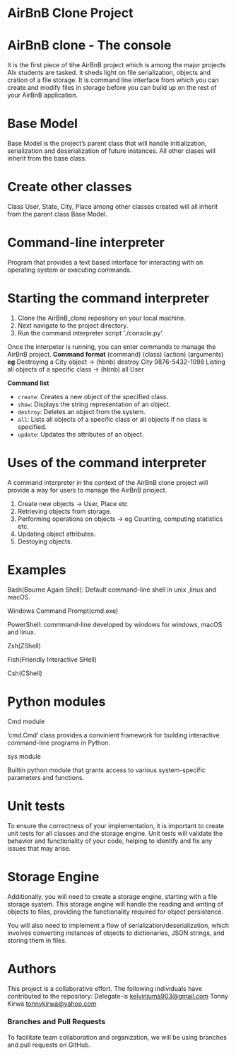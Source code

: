 # AirBnB Clone Project
# AirBnB clone - The console
It is the first piece of tihe AirBnB project which is among the major projects Alx students are tasked. It sheds light on file serialization, objects and cration of a file storage.
It is command line interface from which you can create and modify files in storage before you can build up on the rest of your AirBnB application.

# Base Model

Base Model is the project’s parent class that will handle initialization, serialization and deserialization of future instances.
All other clases will inherit from the base class.

# Create other classes
Class User, State, City, Place among other classes created will all inherit from the parent class Base Model.

# Command-line interpreter
Program that provides a text based interface for interacting with an operating system or executing commands.

# Starting the command interpreter
1. Clone the AirBnB_clone repository on your local machine.
2. Next navigate to the project directory.
3. Run the command interpreter script './console.py'.

Once the interpeter is running, you can enter commands to manage the AirBnB project.
**Command format**
(command) (class) (action) (arguments)
**eg**
Destroying a City object -> (hbnb) destroy City 9876-5432-1098
Listing all objects of a specific class -> (hbnb) all User

**Command list**
-   `create`: Creates a new object of the specified class.
-   `show`: Displays the string representation of an object.
-   `destroy`: Deletes an object from the system.
-   `all`: Lists all objects of a specific class or all objects if no class is specified.
-   `update`: Updates the attributes of an object.

# Uses of the command interpreter
A command interpreter in the context of the AirBnB clone project will provide a way for users to manage the AirBnB prioject.
1. Create new objects -> User, Place etc
2. Retrieving objects from storage.
3. Performing operations on objects -> eg Counting, computing statistics etc.
4. Updating object attributes.
5. Destoying objects.

# Examples 
Bash(Bourne Again Shell): Default command-line shell in unix ,linux and macOS.

Windows Command Prompt(cmd.exe)

PowerShell: commmand-line developed by windows for windows, macOS and linux.

Zsh(ZShell)

Fish(Friendly Interactive SHell)

Csh(CShell)


# Python modules

Cmd module

‘cmd.Cmd’ class provides a convinient framework for building interactive command-line programs in Python.

sys module

Builtin python module that grants access to various system-specific parameters and functions.

# Unit tests
To ensure the correctness of your implementation, it is important to create unit tests for all classes and the storage engine. Unit tests will validate the behavior and functionality of your code, helping to identify and fix any issues that may arise.

# Storage Engine
Additionally, you will need to create a storage engine, starting with a file storage system. This storage engine will handle the reading and writing of objects to files, providing the functionality required for object persistence.

You will also need to implement a flow of serialization/deserialization, which involves converting instances of objects to dictionaries, JSON strings, and storing them in files.

# Authors
This project is a collaborative effort. The following individuals have contributed to the repository:
Delegate-is <kelvinjuma903@gmail.com>
Tonny Kirwa <tonnykirwa@yahoo.com>

### Branches and Pull Requests

To facilitate team collaboration and organization, we will be using branches and pull requests on GitHub.
